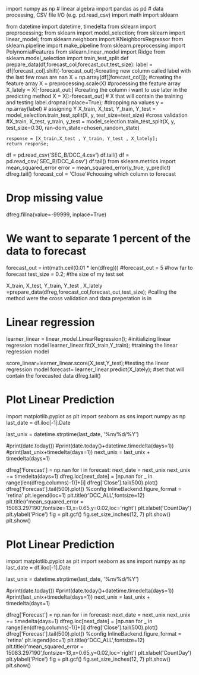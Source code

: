 import numpy as np # linear algebra
import pandas as pd # data processing, CSV file I/O (e.g. pd.read_csv)
import math
import sklearn

from datetime import datetime, timedelta
from sklearn import preprocessing;
from sklearn import model_selection;
from sklearn import linear_model;
from sklearn.neighbors import KNeighborsRegressor
from sklearn.pipeline import make_pipeline
from sklearn.preprocessing import PolynomialFeatures
from sklearn.linear_model import Ridge
from sklearn.model_selection import train_test_split
def prepare_data(df,forecast_col,forecast_out,test_size):
    label = df[forecast_col].shift(-forecast_out);#creating new column called label with the last few rows are nan
    X = np.array(df[[forecast_col]]); #creating the feature array
    X = preprocessing.scale(X) #processing the feature array
    X_lately = X[-forecast_out:] #creating the column i want to use later in the predicting method
    X = X[:-forecast_out] # X that will contain the training and testing
    label.dropna(inplace=True); #dropping na values
    y = np.array(label)  # assigning Y
    X_train, X_test, Y_train, Y_test = model_selection.train_test_split(X, y, test_size=test_size) #cross validation 
    #X_train, X_test, y_train, y_test = model_selection.train_test_split(X, y, test_size=0.30, ran-dom_state=chosen_random_state)


    response = [X_train,X_test , Y_train, Y_test , X_lately];
    return response;
   df = pd.read_csv('SEC_B/DCC_4.csv')
df.tail()
df = pd.read_csv('SEC_B/DCC_4.csv')
df.tail()
from sklearn.metrics import mean_squared_error
error = mean_squared_error(y_true, y_predict)
dfreg.tail()
forecast_col = 'Close'#choosing which column to forecast
# Drop missing value
dfreg.fillna(value=-99999, inplace=True)
# We want to separate 1 percent of the data to forecast
forecast_out = int(math.ceil(0.01 * len(dfreg)))
#forecast_out = 5 #how far to forecast 
test_size = 0.2; #the size of my test set

X_train, X_test, Y_train, Y_test , X_lately =prepare_data(dfreg,forecast_col,forecast_out,test_size); #calling the method were the cross validation and data preperation is in

# Linear regression
learner_linear = linear_model.LinearRegression(); #initializing linear regression model
learner_linear.fit(X_train,Y_train); #training the linear regression model

score_linear=learner_linear.score(X_test,Y_test);#testing the linear regression model
forecast= learner_linear.predict(X_lately); #set that will contain the forecasted data
dfreg.tail()
# Plot Linear Prediction
import matplotlib.pyplot as plt
import seaborn as sns
import numpy as np
last_date = df.iloc[-1].Date

last_unix = datetime.strptime(last_date, '%m/%d/%Y')

#print(date.today())
#print(date.today()+datetime.timedelta(days=1))
#print(last_unix+timedelta(days=1))
next_unix = last_unix + timedelta(days=1)

dfreg['Forecast'] = np.nan
for i in forecast:
    next_date = next_unix
    next_unix += timedelta(days=1)
    dfreg.loc[next_date] = [np.nan for _ in range(len(dfreg.columns)-1)]+[i]
dfreg['Close'].tail(500).plot()
dfreg['Forecast'].tail(500).plot()
%config InlineBackend.figure_format = 'retina'
plt.legend(loc=1)
plt.title(r'DCC_ALL',fontsize=12)
plt.title(r'mean_squared_error =  15083.297190',fontsize=13,x=0.65,y=0.02,loc='right')
plt.xlabel('CountDay')
plt.ylabel('Price')
fig = plt.gcf()
fig.set_size_inches(12, 7)
plt.show()
plt.show()
# Plot Linear Prediction
import matplotlib.pyplot as plt
import seaborn as sns
import numpy as np
last_date = df.iloc[-1].Date

last_unix = datetime.strptime(last_date, '%m/%d/%Y')

#print(date.today())
#print(date.today()+datetime.timedelta(days=1))
#print(last_unix+timedelta(days=1))
next_unix = last_unix + timedelta(days=1)

dfreg['Forecast'] = np.nan
for i in forecast:
    next_date = next_unix
    next_unix += timedelta(days=1)
    dfreg.loc[next_date] = [np.nan for _ in range(len(dfreg.columns)-1)]+[i]
dfreg['Close'].tail(500).plot()
dfreg['Forecast'].tail(500).plot()
%config InlineBackend.figure_format = 'retina'
plt.legend(loc=1)
plt.title(r'DCC_ALL',fontsize=12)
plt.title(r'mean_squared_error =  15083.297190',fontsize=13,x=0.65,y=0.02,loc='right')
plt.xlabel('CountDay')
plt.ylabel('Price')
fig = plt.gcf()
fig.set_size_inches(12, 7)
plt.show()
plt.show()
